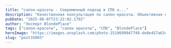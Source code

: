 ```yaml
---
title: "салон-красоты - Современный подход в СПб о..."
description: "Качественная консультация по салон-красоты. Объективная оценка доступных альтернатив. Получите качественную поддержку от команды BlondePlace. Эксклюзивные предло..."
pubDate: "2025-08-07T23:22:02.179Z"
author: "Эксперт BlondePlace"
tags: ["салон-красоты", "салон красоты", "СПб", "BlondePlace"]
heroImage: "https://images.unsplash.com/photo-1519699047748-de8e457a634e?q=80&w=800&auto=format&fit=crop"
slug: "post35003"
---
```


